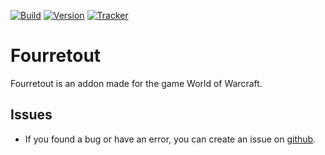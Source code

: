 [![Build](https://github.com/lamboley/Fourretout/workflows/.github/workflows/main.yml/badge.svg)](https://github.com/lamboley/Fourretout/actions)
[![Version](https://img.shields.io/github/v/tag/lamboley/Fourretout.svg?label=Version&style=popout)](https://github.com/lamboley/Fourretout/releases)
[![Tracker](https://img.shields.io/github/issues/lamboley/Fourretout.svg?label=Issues&style=popout)](https://github.com/lamboley/Fourretout/issues)

# Fourretout

Fourretout is an addon made for the game World of Warcraft.

## Issues

* If you found a bug or have an error, you can create an issue on [github](https://github.com/lamboley/Fourretout/issues).
